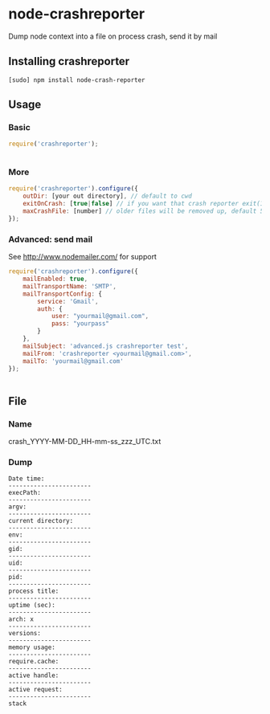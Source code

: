 node-crashreporter
==================

Dump node context into a file on process crash, send it by mail


## Installing crashreporter

```
[sudo] npm install node-crash-reporter
```

## Usage
### Basic
```javascript
require('crashreporter');
		
```

### More
```javascript
require('crashreporter').configure({
	outDir: [your out directory], // default to cwd
	exitOnCrash: [true|false] // if you want that crash reporter exit(1) for you, default to true,
	maxCrashFile: [number] // older files will be removed up, default 5 files are kept
});


```

### Advanced: send mail
See http://www.nodemailer.com/ for support
```javascript
require('crashreporter').configure({
	mailEnabled: true,
	mailTransportName: 'SMTP',
	mailTransportConfig: {
		service: 'Gmail',
		auth: {
			user: "yourmail@gmail.com",
		    pass: "yourpass"
		}
	},
	mailSubject: 'advanced.js crashreporter test',
	mailFrom: 'crashreporter <yourmail@gmail.com>',
	mailTo: 'yourmail@gmail.com'
});                            
		
```

## File
### Name
crash_YYYY-MM-DD_HH-mm-ss_zzz_UTC.txt

### Dump
```
Date time: 
-----------------------
execPath: 
-----------------------
argv: 
-----------------------
current directory: 
-----------------------
env:
-----------------------
gid:
-----------------------
uid:
-----------------------
pid:
-----------------------
process title:
-----------------------
uptime (sec): 
-----------------------
arch: x
-----------------------
versions:
-----------------------
memory usage:
-----------------------
require.cache:
-----------------------
active handle:
-----------------------
active request:
-----------------------
stack

```